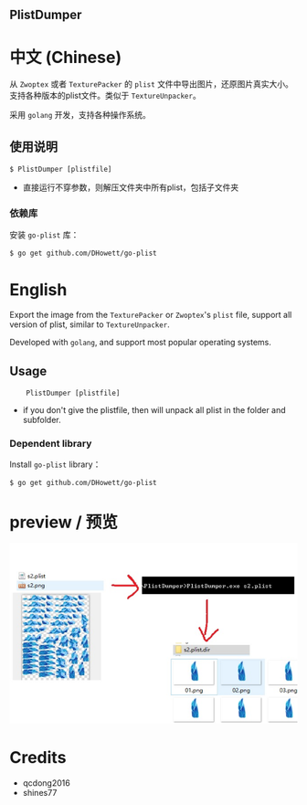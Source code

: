 
PlistDumper
--------------


# 中文 (Chinese)

从 `Zwoptex` 或者 `TexturePacker` 的 `plist` 文件中导出图片，还原图片真实大小。支持各种版本的plist文件。类似于 `TextureUnpacker`。

采用 `golang` 开发，支持各种操作系统。

## 使用说明

```
$ PlistDumper [plistfile]
```
* 直接运行不穿参数，则解压文件夹中所有plist，包括子文件夹

### 依赖库

安装 `go-plist` 库：

```
$ go get github.com/DHowett/go-plist
```

# English

Export the image from the `TexturePacker` or `Zwoptex`'s  `plist` file, support all version of plist, similar to `TextureUnpacker`.

Developed with `golang`, and support most popular operating systems.

## Usage

```
    PlistDumper [plistfile]
```

* if you don't give the plistfile, then will unpack all plist in the folder and subfolder.

### Dependent library

Install `go-plist` library：

```
$ go get github.com/DHowett/go-plist
```

# preview / 预览

![preview](./preview.jpg)

# Credits
- qcdong2016
- shines77
